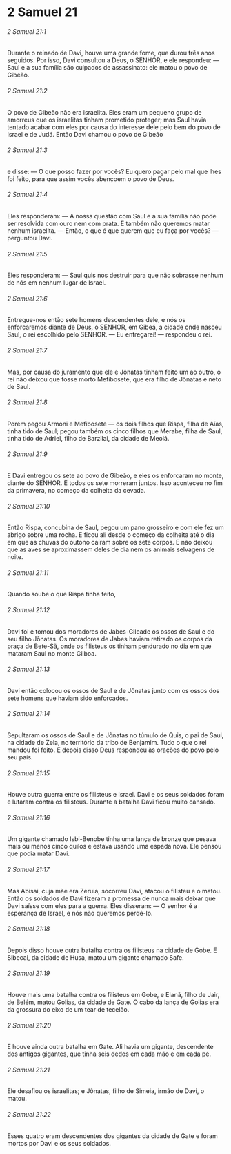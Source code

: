 # 2 Samuel 21

###### 2 Samuel 21:1

Durante o reinado de Davi, houve uma grande fome, que durou três anos seguidos. Por isso, Davi consultou a Deus, o SENHOR, e ele respondeu: — Saul e a sua família são culpados de assassinato: ele matou o povo de Gibeão.

###### 2 Samuel 21:2

O povo de Gibeão não era israelita. Eles eram um pequeno grupo de amorreus que os israelitas tinham prometido proteger; mas Saul havia tentado acabar com eles por causa do interesse dele pelo bem do povo de Israel e de Judá. Então Davi chamou o povo de Gibeão

###### 2 Samuel 21:3

e disse: — O que posso fazer por vocês? Eu quero pagar pelo mal que lhes foi feito, para que assim vocês abençoem o povo de Deus.

###### 2 Samuel 21:4

Eles responderam: — A nossa questão com Saul e a sua família não pode ser resolvida com ouro nem com prata. E também não queremos matar nenhum israelita. — Então, o que é que querem que eu faça por vocês? — perguntou Davi.

###### 2 Samuel 21:5

Eles responderam: — Saul quis nos destruir para que não sobrasse nenhum de nós em nenhum lugar de Israel.

###### 2 Samuel 21:6

Entregue-nos então sete homens descendentes dele, e nós os enforcaremos diante de Deus, o SENHOR, em Gibeá, a cidade onde nasceu Saul, o rei escolhido pelo SENHOR. — Eu entregarei! — respondeu o rei.

###### 2 Samuel 21:7

Mas, por causa do juramento que ele e Jônatas tinham feito um ao outro, o rei não deixou que fosse morto Mefibosete, que era filho de Jônatas e neto de Saul.

###### 2 Samuel 21:8

Porém pegou Armoni e Mefibosete — os dois filhos que Rispa, filha de Aías, tinha tido de Saul; pegou também os cinco filhos que Merabe, filha de Saul, tinha tido de Adriel, filho de Barzilai, da cidade de Meolá.

###### 2 Samuel 21:9

E Davi entregou os sete ao povo de Gibeão, e eles os enforcaram no monte, diante do SENHOR. E todos os sete morreram juntos. Isso aconteceu no fim da primavera, no começo da colheita da cevada.

###### 2 Samuel 21:10

Então Rispa, concubina de Saul, pegou um pano grosseiro e com ele fez um abrigo sobre uma rocha. E ficou ali desde o começo da colheita até o dia em que as chuvas do outono caíram sobre os sete corpos. E não deixou que as aves se aproximassem deles de dia nem os animais selvagens de noite.

###### 2 Samuel 21:11

Quando soube o que Rispa tinha feito,

###### 2 Samuel 21:12

Davi foi e tomou dos moradores de Jabes-Gileade os ossos de Saul e do seu filho Jônatas. Os moradores de Jabes haviam retirado os corpos da praça de Bete-Sã, onde os filisteus os tinham pendurado no dia em que mataram Saul no monte Gilboa.

###### 2 Samuel 21:13

Davi então colocou os ossos de Saul e de Jônatas junto com os ossos dos sete homens que haviam sido enforcados.

###### 2 Samuel 21:14

Sepultaram os ossos de Saul e de Jônatas no túmulo de Quis, o pai de Saul, na cidade de Zela, no território da tribo de Benjamim. Tudo o que o rei mandou foi feito. E depois disso Deus respondeu às orações do povo pelo seu país.

###### 2 Samuel 21:15

Houve outra guerra entre os filisteus e Israel. Davi e os seus soldados foram e lutaram contra os filisteus. Durante a batalha Davi ficou muito cansado.

###### 2 Samuel 21:16

Um gigante chamado Isbi-Benobe tinha uma lança de bronze que pesava mais ou menos cinco quilos e estava usando uma espada nova. Ele pensou que podia matar Davi.

###### 2 Samuel 21:17

Mas Abisai, cuja mãe era Zeruia, socorreu Davi, atacou o filisteu e o matou. Então os soldados de Davi fizeram a promessa de nunca mais deixar que Davi saísse com eles para a guerra. Eles disseram: — O senhor é a esperança de Israel, e nós não queremos perdê-lo.

###### 2 Samuel 21:18

Depois disso houve outra batalha contra os filisteus na cidade de Gobe. E Sibecai, da cidade de Husa, matou um gigante chamado Safe.

###### 2 Samuel 21:19

Houve mais uma batalha contra os filisteus em Gobe, e Elanã, filho de Jair, de Belém, matou Golias, da cidade de Gate. O cabo da lança de Golias era da grossura do eixo de um tear de tecelão.

###### 2 Samuel 21:20

E houve ainda outra batalha em Gate. Ali havia um gigante, descendente dos antigos gigantes, que tinha seis dedos em cada mão e em cada pé.

###### 2 Samuel 21:21

Ele desafiou os israelitas; e Jônatas, filho de Simeia, irmão de Davi, o matou.

###### 2 Samuel 21:22

Esses quatro eram descendentes dos gigantes da cidade de Gate e foram mortos por Davi e os seus soldados.

